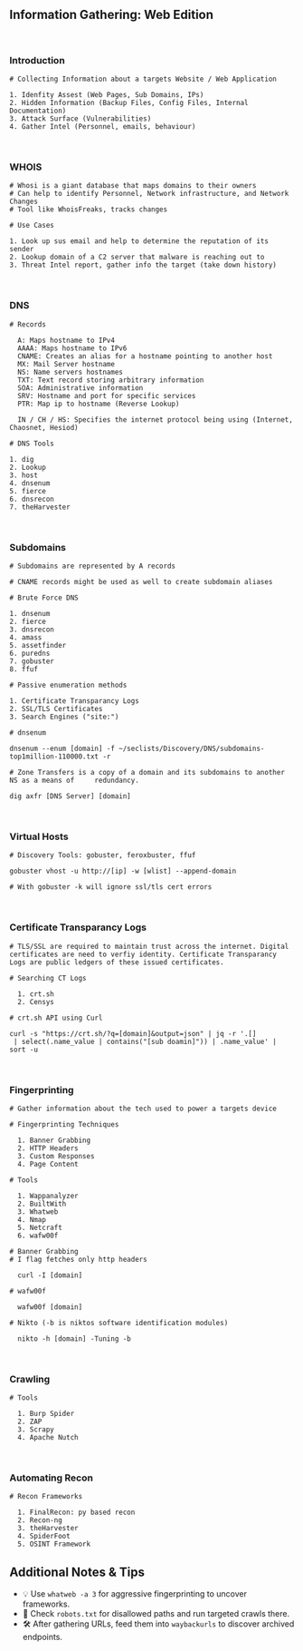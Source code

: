## Information Gathering: Web Edition


<br>

### Introduction

```
# Collecting Information about a targets Website / Web Application

1. Idenfity Assest (Web Pages, Sub Domains, IPs)
2. Hidden Information (Backup Files, Config Files, Internal Documentation)
3. Attack Surface (Vulnerabilities)
4. Gather Intel (Personnel, emails, behaviour)
```

<br>

### WHOIS

```
# Whosi is a giant database that maps domains to their owners
# Can help to identify Personnel, Network infrastructure, and Network Changes
# Tool like WhoisFreaks, tracks changes

# Use Cases

1. Look up sus email and help to determine the reputation of its sender
2. Lookup domain of a C2 server that malware is reaching out to
3. Threat Intel report, gather info the target (take down history)
```


<br>

### DNS

```
# Records

  A: Maps hostname to IPv4
  AAAA: Maps hostname to IPv6
  CNAME: Creates an alias for a hostname pointing to another host
  MX: Mail Server hostname
  NS: Name servers hostnames
  TXT: Text record storing arbitrary information
  SOA: Administrative information
  SRV: Hostname and port for specific services
  PTR: Map ip to hostname (Reverse Lookup)

  IN / CH / HS: Specifies the internet protocol being using (Internet, Chaosnet, Hesiod)

# DNS Tools

1. dig
2. Lookup
3. host
4. dnsenum
5. fierce
6. dnsrecon
7. theHarvester
```
<br>

### Subdomains

```
# Subdomains are represented by A records

# CNAME records might be used as well to create subdomain aliases

# Brute Force DNS

1. dnsenum
2. fierce
3. dnsrecon
4. amass
5. assetfinder
6. puredns
7. gobuster
8. ffuf

# Passive enumeration methods

1. Certificate Transparancy Logs
2. SSL/TLS Certificates
3. Search Engines ("site:")

# dnsenum

dnsenum --enum [domain] -f ~/seclists/Discovery/DNS/subdomains-top1million-110000.txt -r

# Zone Transfers is a copy of a domain and its subdomains to another NS as a means of     redundancy.

dig axfr [DNS Server] [domain]

```

<br>

### Virtual Hosts

```
# Discovery Tools: gobuster, feroxbuster, ffuf

gobuster vhost -u http://[ip] -w [wlist] --append-domain

# With gobuster -k will ignore ssl/tls cert errors

```

<br>

### Certificate Transparancy Logs

```
# TLS/SSL are required to maintain trust across the internet. Digital certificates are need to verfiy identity. Certificate Transparancy Logs are public ledgers of these issued certificates.

# Searching CT Logs

  1. crt.sh
  2. Censys

# crt.sh API using Curl

curl -s "https://crt.sh/?q=[domain]&output=json" | jq -r '.[]
 | select(.name_value | contains("[sub doamin]")) | .name_value' | sort -u
```



<br>

### Fingerprinting

```
# Gather information about the tech used to power a targets device

# Fingerprinting Techniques

  1. Banner Grabbing
  2. HTTP Headers
  3. Custom Responses
  4. Page Content

# Tools

  1. Wappanalyzer
  2. BuiltWith
  3. Whatweb
  4. Nmap
  5. Netcraft
  6. wafw00f

# Banner Grabbing
# I flag fetches only http headers

  curl -I [domain]

# wafw00f

  wafw00f [domain]

# Nikto (-b is niktos software identification modules)

  nikto -h [domain] -Tuning -b
```


<br>

### Crawling

```
# Tools

  1. Burp Spider
  2. ZAP
  3. Scrapy
  4. Apache Nutch
```

<br>

### Automating Recon

```
# Recon Frameworks

  1. FinalRecon: py based recon
  2. Recon-ng
  3. theHarvester
  4. SpiderFoot
  5. OSINT Framework
```

## Additional Notes & Tips

- 💡 Use `whatweb -a 3` for aggressive fingerprinting to uncover frameworks.
- 🔐 Check `robots.txt` for disallowed paths and run targeted crawls there.
- 🛠️ After gathering URLs, feed them into `waybackurls` to discover archived endpoints.
